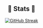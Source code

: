 
<h2 align="center">🌱 Stats 🌱</h2>
<div align="center">

  [![GitHub Streak](https://streak-stats.demolab.com/?user=davidcho0701)](https://git.io/streak-stats)
</div>
